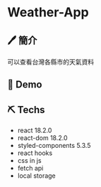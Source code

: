 # Weather-App

## :pen: 簡介

可以查看台灣各縣市的天氣資料

## :link: Demo


## ⛏️ Techs
- react 18.2.0
- react-dom 18.2.0
- styled-components 5.3.5
- react hooks
- css in js
- fetch api
- local storage

